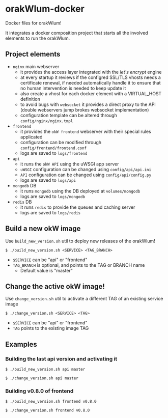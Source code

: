 # orakWlum-docker
Docker files for orakWlum!

It integrates a docker composition project that starts all the involved elements to run the orakWlum.

## Project elements

- `nginx` main webserver
  - it provides the access layer integrated with the _let's encrypt_ engine
  - at every startup it reviews if the configred SSL/TLS vhosts needs a certificate renewal, if needed automatically handle it to ensure that no human intervention is needed to keep update it
  - also create a vhost for each docker element with a VIRTUAL_HOST definition
  - to avoid bugs with `websocket` it provides a direct proxy to the API (double webservers jump brokes websocket implementation)
  - configuration template can be altered through `config/nginx/nginx.tmpl`
- `frontend`
  - it provides the `okW frontend` webserver with their special rules applicated
  - configuration can be modified through `config/frontend/frontend.conf`
  - logs are saved to `logs/frontend`
- `api`
  - it runs the `okW API` using the uWSGI app server
  - `uWSGI` configuration can be changed using `config/api/api.ini`
  - `API` configuration can be changed using `config/api/config.py`
  - logs are saved to `logs/api`
- `mongodb` DB
  - it runs `mongodb` using the DB deployed at `volumes/mongodb`
  - logs are saved to `logs/mongodb`
- `redis` DB
  - it runs `redis` to provide the queues and caching server
  - logs are saved to `logs/redis`


## Build a new okW image

Use ```build_new_version.sh``` util to deploy new releases of the orakWlum!

```
$ ./build_new_version.sh <SERVICE> <TAG_BRANCH>
``` 
- ```$SERVICE``` can be "api" or "frontend"
- ```TAG_BRANCH``` is optional, and points to the TAG or BRANCH name
  - Default value is "master"


## Change the active okW image!

Use ```change_version.sh``` util to activate a different TAG of an existing service image

```
$ ./change_version.sh <SERVICE> <TAG>
``` 
- ```$SERVICE``` can be "api" or "frontend"
- ```TAG``` points to the existing image TAG


## Examples

### Building the last api version and activating it
```
$ ./build_new_version.sh api master 

$ ./change_version.sh api master 
``` 

### Building v0.8.0 of frontend
```
$ ./build_new_version.sh frontend v0.8.0 

$ ./change_version.sh frontend v0.8.0 
``` 
